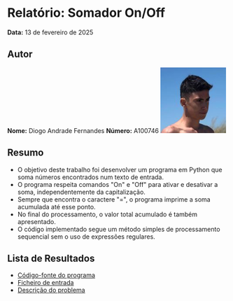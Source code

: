 # Relatório: Somador On/Off

**Data:** 13 de fevereiro de 2025  

## Autor  
**Nome:** Diogo Andrade Fernandes 
**Número:** A100746
![Foto do Autor](../imgs/foto-id.jpg)  

## Resumo  
- O objetivo deste trabalho foi desenvolver um programa em Python que soma números encontrados num texto de entrada.  
- O programa respeita comandos "On" e "Off" para ativar e desativar a soma, independentemente da capitalização.  
- Sempre que encontra o caractere "=", o programa imprime a soma acumulada até esse ponto.  
- No final do processamento, o valor total acumulado é também apresentado.  
- O código implementado segue um método simples de processamento sequencial sem o uso de expressões regulares.  

## Lista de Resultados  
- [Código-fonte do programa](SomadorOnOff.py)  
- [Ficheiro de entrada](input.txt)  
- [Descrição do problema](tpc1.pdf)  
